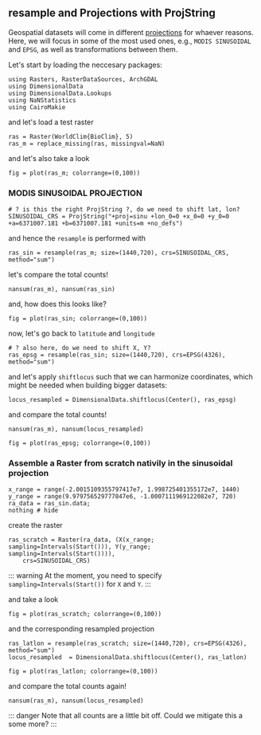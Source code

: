 ## resample and Projections with ProjString

Geospatial datasets will come in different [projections](https://proj.org/en/9.4/operations/projections/index.html) for whaever reasons. Here, we will focus in some of the most used ones, e.g., `MODIS SINUSOIDAL` and `EPSG`, as well as transformations between them.

Let's start by loading the neccesary packages:

````@example modis
using Rasters, RasterDataSources, ArchGDAL
using DimensionalData
using DimensionalData.Lookups
using NaNStatistics
using CairoMakie
````

and let's load a test raster

````@example modis
ras = Raster(WorldClim{BioClim}, 5)
ras_m = replace_missing(ras, missingval=NaN)
````

and let's also take a look

````@example modis
fig = plot(ras_m; colorrange=(0,100))
````

### MODIS SINUSOIDAL PROJECTION

````@example
# ? is this the right ProjString ?, do we need to shift lat, lon?
SINUSOIDAL_CRS = ProjString("+proj=sinu +lon_0=0 +x_0=0 +y_0=0 +a=6371007.181 +b=6371007.181 +units=m +no_defs")
````

and hence the `resample` is performed with

````@example modis
ras_sin = resample(ras_m; size=(1440,720), crs=SINUSOIDAL_CRS, method="sum")
````

let's compare the total counts!

````@example modis
nansum(ras_m), nansum(ras_sin)
````

and, how does this looks like?

````@example modis
fig = plot(ras_sin; colorrange=(0,100))
````

now, let's go back to `latitude` and `longitude`

````@example modis
# ? also here, do we need to shift X, Y?
ras_epsg = resample(ras_sin; size=(1440,720), crs=EPSG(4326), method="sum")
````

and let's apply `shiftlocus` such that we can harmonize coordinates, which might be needed when building bigger datasets:

````@example modis
locus_resampled = DimensionalData.shiftlocus(Center(), ras_epsg)
````

and compare the total counts!

````@example modis
nansum(ras_m), nansum(locus_resampled)
````

````@example modis
fig = plot(ras_epsg; colorrange=(0,100))
````

### Assemble a Raster from scratch nativily in the sinusoidal projection

````@example modis
x_range = range(-2.0015109355797417e7, 1.998725401355172e7, 1440)
y_range = range(9.979756529777847e6, -1.0007111969122082e7, 720)
ra_data = ras_sin.data;
nothing # hide
````

create the raster

````@example modis
ras_scratch = Raster(ra_data, (X(x_range; sampling=Intervals(Start())), Y(y_range; sampling=Intervals(Start()))),
    crs=SINUSOIDAL_CRS)
````

::: warning
At the moment, you need to specify `sampling=Intervals(Start())` for `X` and `Y`.
:::

and take a look

````@example modis
fig = plot(ras_scratch; colorrange=(0,100))
````

and the corresponding resampled projection

````@example modis
ras_latlon = resample(ras_scratch; size=(1440,720), crs=EPSG(4326), method="sum")
locus_resampled  = DimensionalData.shiftlocus(Center(), ras_latlon)
````

````@example modis
fig = plot(ras_latlon; colorrange=(0,100))
````

and compare the total counts again!

````@example modis
nansum(ras_m), nansum(locus_resampled)
````

::: danger
Note that all counts are a little bit off. Could we mitigate this a some more?
:::



